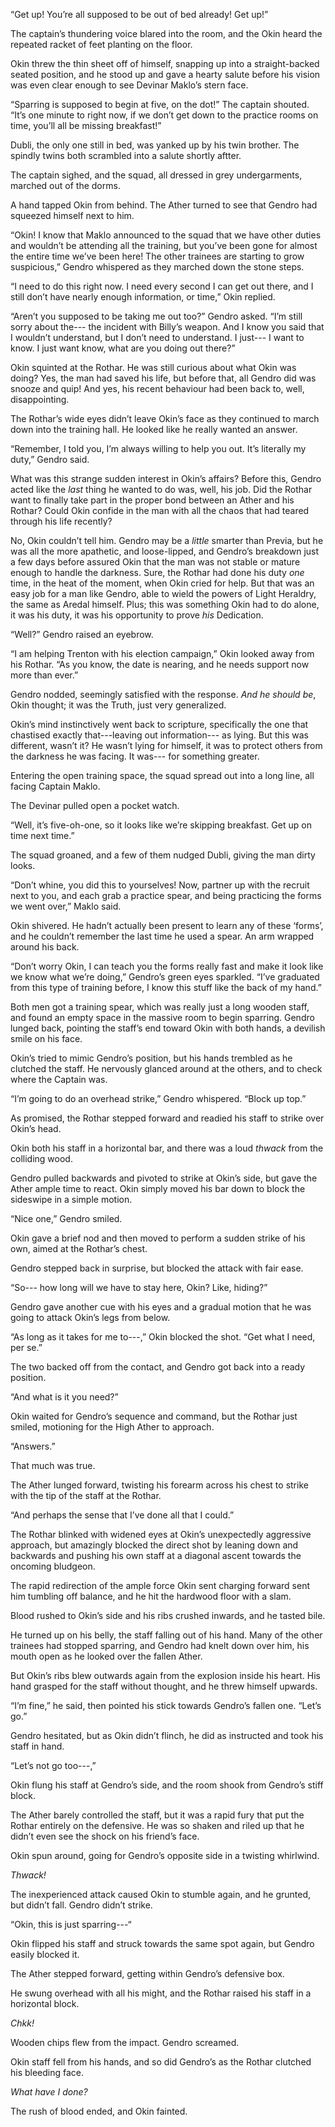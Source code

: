“Get up! You’re all supposed to be out of bed already! Get up!”

The captain’s thundering voice blared into the room, and the Okin heard the repeated racket of feet planting on the floor.

Okin threw the thin sheet off of himself, snapping up into a straight-backed seated position, and he stood up and gave a hearty salute before his vision was even clear enough to see Devinar Maklo’s stern face.

“Sparring is supposed to begin at five, on the dot!” The captain shouted. “It’s one minute to right now, if we don’t get down to the practice rooms on time, you’ll all be missing breakfast!”

Dubli, the only one still in bed, was yanked up by his twin brother. The spindly twins both scrambled into a salute shortly aftter.

The captain sighed, and the squad, all dressed in grey undergarments, marched out of the dorms.

A hand tapped Okin from behind. The Ather turned to see that Gendro had squeezed himself next to him. 

“Okin! I know that Maklo announced to the squad that we have other duties and wouldn’t be attending all the training, but you’ve been gone for almost the entire time we’ve been here! The other trainees are starting to grow suspicious,” Gendro whispered as they marched down the stone steps.

“I need to do this right now. I need every second I can get out there, and I still don’t have nearly enough information, or time,” Okin replied.

“Aren’t you supposed to be taking me out too?” Gendro asked. “I’m still sorry about the--- the incident with Billy’s weapon. And I know you said that I wouldn’t understand, but I don’t need to understand. I just--- I want to know. I just want know, what are you doing out there?”

Okin squinted at the Rothar. He was still curious about what Okin was doing? Yes, the man had saved his life, but before that, all Gendro did was snooze and quip! And yes, his recent behaviour had been back to, well, disappointing.

The Rothar’s wide eyes didn’t leave Okin’s face as they continued to march down into the training hall. He looked like he really wanted an answer.

“Remember, I told you, I’m always willing to help you out. It’s literally my duty,” Gendro said.

What was this strange sudden interest in Okin’s affairs? Before this, Gendro acted like the *last* thing he wanted to do was, well, his job. Did the Rothar want to finally take part in the proper bond between an Ather and his Rothar? Could Okin confide in the man with all the chaos that had teared through his life recently?

No, Okin couldn’t tell him. Gendro may be a *little* smarter than Previa, but he was all the more apathetic, and loose-lipped, and Gendro’s breakdown just a few days before assured Okin that the man was not stable or mature enough to handle the darkness. Sure, the Rothar had done his duty *one* time, in the heat of the moment, when Okin cried for help. But that was an easy job for a man like Gendro, able to wield the powers of Light Heraldry, the same as Aredal himself. Plus; this was something Okin had to do alone, it was his duty, it was his opportunity to prove *his* Dedication. 

“Well?” Gendro raised an eyebrow.

“I am helping Trenton with his election campaign,” Okin looked away from his Rothar. “As you know, the date is nearing, and he needs support now more than ever.”

Gendro nodded, seemingly satisfied with the response. *And he should be*, Okin thought; it was the Truth, just very generalized.

Okin’s mind instinctively went back to scripture, specifically the one that chastised exactly that---leaving out information--- as lying. But this was different, wasn’t it? He wasn’t lying for himself, it was to protect others from the darkness he was facing. It was--- for something greater.

Entering the open training space, the squad spread out into a long line, all facing Captain Maklo. 

The Devinar pulled open a pocket watch. 

“Well, it’s five-oh-one, so it looks like we’re skipping breakfast. Get up on time next time.”

The squad groaned, and a few of them nudged Dubli, giving the man dirty looks.

“Don’t whine, you did this to yourselves! Now, partner up with the recruit next to you, and each grab a practice spear, and being practicing the forms we went over,” Maklo said.

Okin shivered. He hadn’t actually been present to learn any of these ‘forms’, and he couldn’t remember the last time he used a spear.  An arm wrapped around his back. 

“Don’t worry Okin, I can teach you the forms really fast and make it look like we know what we’re doing,” Gendro’s green eyes sparkled. “I’ve graduated from this type of training before, I know this stuff like the back of my hand.”

Both men got a training spear, which was really just a long wooden staff, and found an empty space in the massive room  to begin sparring. Gendro lunged back, pointing the staff’s end toward Okin with both hands, a devilish smile on his face.

Okin’s tried to mimic Gendro’s position, but his hands trembled as he clutched the staff. He nervously glanced around at the others, and to check where the Captain was.

“I’m going to do an overhead strike,” Gendro whispered. “Block up top.”

As promised, the Rothar stepped forward and readied his staff to strike over Okin’s head.

Okin both his staff in a horizontal bar, and there was a loud *thwack* from the colliding wood.

Gendro pulled backwards and pivoted to strike at Okin’s side, but gave the Ather ample time to react. Okin simply moved his bar down to block the sideswipe in a simple motion. 

“Nice one,” Gendro smiled.

Okin gave a brief nod and then moved to perform a sudden strike of his own, aimed at the Rothar’s chest.

Gendro stepped back in surprise, but blocked the attack with fair ease.

“So--- how long will we have to stay here, Okin? Like, hiding?”

Gendro gave another cue with his eyes and a gradual motion that he was going to attack Okin’s legs from below.

“As long as it takes for me to---,” Okin blocked the shot. “Get what I need, per se.”

The two backed off from the contact, and Gendro got back into a ready position. 

“And what is it you need?”

Okin waited for Gendro’s sequence and command, but the Rothar just smiled, motioning for the High Ather to approach.

“Answers.”

That much was true. 

The Ather lunged forward, twisting his forearm across his chest to strike with the tip of the staff at the Rothar.

“And perhaps the sense that I’ve done all that I could.”

The Rothar blinked with widened eyes at Okin’s unexpectedly aggressive approach, but amazingly blocked the direct shot by leaning down and backwards and pushing his own staff at a diagonal ascent towards the oncoming bludgeon.

The rapid redirection of the ample force Okin sent charging forward sent him tumbling off balance, and he hit the hardwood floor with a slam.

Blood rushed to Okin’s side and his ribs crushed inwards, and he tasted bile.  

He turned up on his belly, the staff falling out of his hand. Many of the other trainees had stopped sparring, and Gendro had knelt down over him, his mouth open as he looked over the fallen Ather.

But Okin’s ribs blew outwards again from the explosion inside his heart. His hand grasped for the staff without thought, and he threw himself upwards. 

“I’m fine,” he said, then pointed his stick towards Gendro’s fallen one. “Let’s go.”

Gendro hesitated, but as Okin didn’t flinch, he did as instructed and took his staff in hand.

“Let’s not go too---,”

Okin flung his staff at Gendro’s side, and the room shook from Gendro’s stiff block.

The Ather barely controlled the staff, but it was a rapid fury that put the Rothar entirely on the defensive. He was so shaken and riled up that he didn’t even see the shock on his friend’s face.

Okin spun around, going for Gendro’s opposite side in a twisting whirlwind.

*Thwack!*

The inexperienced attack caused Okin to stumble again, and he grunted, but didn’t fall. Gendro didn’t strike.

“Okin, this is just sparring---“

Okin flipped his staff and struck towards the same spot again, but Gendro easily blocked it. 

The Ather stepped forward, getting within Gendro’s defensive box.

He swung overhead with all his might, and the Rothar raised his staff in a horizontal block.

*Chkk!*

Wooden chips flew from the impact. Gendro screamed.

Okin staff fell from his hands, and so did Gendro’s as the Rothar clutched his bleeding face.

*What have I done?*

The rush of blood ended, and Okin fainted.







